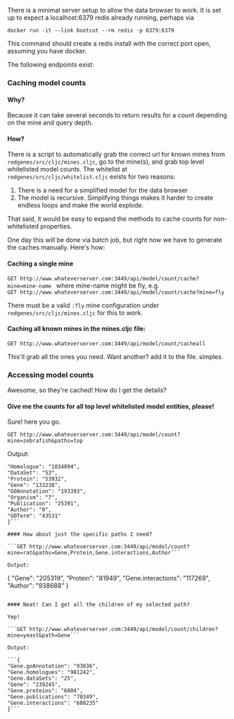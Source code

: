 There is a minimal server setup to allow the data browser to work.
It is set up to expect a localhost:6379 redis already running, perhaps via

```docker run -it --link bootcut --rm redis -p 6379:6379```

This command should create a redis install with the correct port open, assuming you have docker.

The following endpoints exist:

### Caching model counts
#### Why?
Because it can take several seconds to return results for a count depending on the mine and query depth.

#### How?
There is a script to automatically grab the correct url for known mines from `redgenes/src/cljc/mines.cljc`, go to the mine(s), and grab top level whitelisted model counts.  The whitelist at `redgenes/src/cljc/whitelist.cljc` exists for two reasons:
1. There is a need for a simplified model for the data browser
2. The model is recursive. Simplifying things makes it harder to create endless loops and make the world explode.

That said, it would be easy to expand the methods to cache counts for non-whitelisted properties.

One day this will be done via batch job, but right now we have to generate the caches manually. Here's how:

#### Caching a single mine

```GET http://www.whateverserver.com:3449/api/model/count/cache?mine=mine-name ```
 where mine-name might be fly, e.g.  
```GET http://www.whateverserver.com:3449/api/model/count/cache?mine=fly```

There must be a valid `:fly` mine configuration under `redgenes/src/cljc/mines.cljc` for this to work.

#### Caching all known mines in the mines.cljc file:

```GET http://www.whateverserver.com:3449/api/model/count/cacheall```

This'll grab all the ones you need. Want another? add it to the file. simples.

### Accessing model counts
Awesome, so they're cached! How do I get the details?

#### Give me the counts for all top level whitelisted model entities, please!

Sure! here you go.

```GET http://www.whateverserver.com:3449/api/model/count?mine=zebrafish&paths=top```

Output:

```{
"Homologue": "1834894",
"DataSet": "53",
"Protein": "53932",
"Gene": "133238",
"GOAnnotation": "193393",
"Organism": "7",
"Publication": "25391",
"Author": "0",
"GOTerm": "43531"
}```

#### How about just the specific paths I need?

```GET http://www.whateverserver.com:3449/api/model/count?mine=rat&paths=Gene,Protein,Gene.interactions,Author```

Output:

```
{
"Gene": "205319",
"Protein": "81949",
"Gene.interactions": "117269",
"Author": "938688"
}
```

#### Neat! Can I get all the children of my selected path?

Yep!

```GET http://www.whateverserver.com:3449/api/model/count/children?mine=yeast&path=Gene```

Output:

```{
"Gene.goAnnotation": "93036",
"Gene.homologues": "981242",
"Gene.dataSets": "25",
"Gene": "239245",
"Gene.proteins": "6804",
"Gene.publications": "70349",
"Gene.interactions": "680235"
}```
